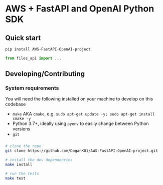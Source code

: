 # AWS + FastAPI and OpenAI Python SDK

## Quick start

```bash
pip install AWS-FastAPI-OpenAI-project
```

```python
from files_api import ...
```

## Developing/Contributing

### System requirements

You will need the following installed on your machine to develop on this codebase

- `make` AKA `cmake`, e.g. `sudo apt-get update -y; sudo apt-get install cmake -y`
- Python 3.7+, ideally using `pyenv` to easily change between Python versions
- `git`

###

```bash
# clone the repo
git clone https://github.com/DoganK01/AWS-FastAPI-OpenAI-project.git

# install the dev dependencies
make install

# run the tests
make test
```

